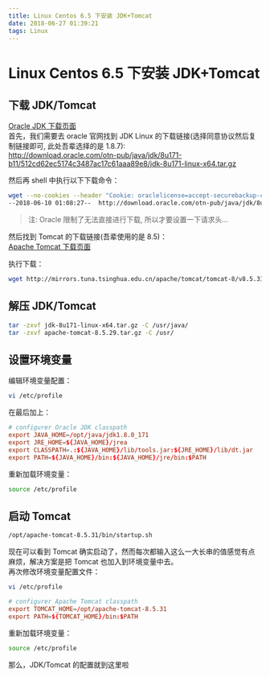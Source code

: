 ```yaml
---
title: Linux Centos 6.5 下安装 JDK+Tomcat
date: 2018-06-27 01:39:21
tags: Linux
---
```

# Linux Centos 6.5 下安装 JDK+Tomcat

## 下载 JDK/Tomcat

[Oracle JDK 下载页面](http://www.oracle.com/technetwork/java/javase/downloads/index.html)  
首先，我们需要去 oracle 官网找到 JDK Linux 的下载链接(选择同意协议然后复制链接即可, 此处吾辈选择的是 1.8.7):  
http://download.oracle.com/otn-pub/java/jdk/8u171-b11/512cd62ec5174c3487ac17c61aaa89e8/jdk-8u171-linux-x64.tar.gz  

然后再 shell 中执行以下下载命令：  

```bash
wget --no-cookies --header "Cookie: oraclelicense=accept-securebackup-cookie;" htt p://download.oracle.com/otn-pub/java/jdk/8u171-b11/512cd62ec5174c3487ac17c61aaa89e8/jdk-8u171-linux-x64.tar.gz
--2018-06-10 01:08:27--  http://download.oracle.com/otn-pub/java/jdk/8u171-b11/512cd62ec5174c3487ac17c61aaa89e8/jdk-8u171-linux-x64.tar.gz
```

> 注: Oracle 限制了无法直接进行下载, 所以才要设置一下请求头...

然后找到 Tomcat 的下载链接(吾辈使用的是 8.5)：  
[Apache Tomcat 下载页面](http://tomcat.apache.org/download-80.cgi)  

执行下载：  

```bash
wget http://mirrors.tuna.tsinghua.edu.cn/apache/tomcat/tomcat-8/v8.5.31/bin/apache-tomcat-8.5.31.tar.gz
```

## 解压 JDK/Tomcat

```bash
tar -zxvf jdk-8u171-linux-x64.tar.gz -C /usr/java/
tar -zxvf apache-tomcat-8.5.29.tar.gz -C /usr/
```

## 设置环境变量  

编辑环境变量配置：  

```bash
vi /etc/profile
```

在最后加上：  

```conf
# configurer Oracle JDK classpath
export JAVA_HOME=/opt/java/jdk1.8.0_171
export JRE_HOME=${JAVA_HOME}/jrea
export CLASSPATH=.:${JAVA_HOME}/lib/tools.jar:${JRE_HOME}/lib/dt.jar
export PATH=${JAVA_HOME}/bin:${JAVA_HOME}/jre/bin:$PATH
```

重新加载环境变量：  

```bash
source /etc/profile
```

## 启动 Tomcat

```bash
/opt/apache-tomcat-8.5.31/bin/startup.sh
```

现在可以看到 Tomcat 确实启动了，然而每次都输入这么一大长串的值感觉有点麻烦，解决方案是把 Tomcat 也加入到环境变量中去。  
再次修改环境变量配置文件：  

```bash
vi /etc/profile
```

```conf
# configurer Apache Tomcat classpath
export TOMCAT_HOME=/opt/apache-tomcat-8.5.31
export PATH=${TOMCAT_HOME}/bin:$PATH
```

重新加载环境变量：  

```bash
source /etc/profile
```

那么，JDK/Tomcat 的配置就到这里啦